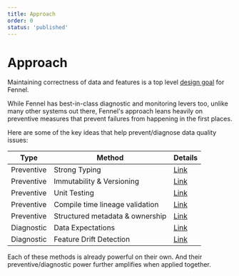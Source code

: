 ```yaml
---
title: Approach
order: 0
status: 'published'
---
```


# Approach

Maintaining correctness of data and features is a top level [design goal](/) for
Fennel. 

While Fennel has best-in-class diagnostic and monitoring levers too, unlike many other
systems out there, Fennel's approach leans heavily on preventive measures
that prevent failures from happening in the first places.

Here are some of the key ideas that help prevent/diagnose data quality issues:

| Type       | Method                          | Details                                       |
| ---------- | ------------------------------- | --------------------------------------------- |
| Preventive | Strong Typing                   | [Link](/data-quality/strong-typing)           |
| Preventive | Immutability & Versioning       | [Link](/data-quality/immutability-versioning) |
| Preventive | Unit Testing                    | [Link](/development/unit-testing)             |
| Preventive | Compile time lineage validation | [Link](/data-quality/lineage-validation)      |
| Preventive | Structured metadata & ownership | [Link](/data-quality/metaflags)               |
| Diagnostic | Data Expectations               | [Link](/data-quality/data-expectations)       |
| Diagnostic | Feature Drift Detection         | [Link](/data-quality/feature-drift)           |
          

Each of these methods is already powerful on their own. And their preventive/diagnostic power
further amplifies when applied together. 